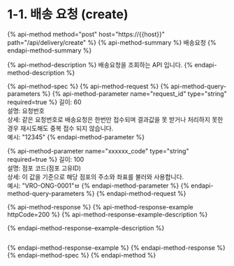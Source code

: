 # 1-1. 배송 요청 \(create\)

{% api-method method="post" host="https://{{host}}" path="/api/delivery/create" %}
{% api-method-summary %}
배송요청
{% endapi-method-summary %}

{% api-method-description %}
배송요청을 조회하는 API 입니다.
{% endapi-method-description %}

{% api-method-spec %}
{% api-method-request %}
{% api-method-query-parameters %}
{% api-method-parameter name="request\_id" type="string" required=true %}
길이: 60  
설명: 요청번호  
상세: 같은 요청번호로 배송요청은 한번만 접수되며 결과값을 못 받거나 처리하지 못한 경우 재시도해도 중복 접수 되지 않습니다.  
예시: "12345"
{% endapi-method-parameter %}

{% api-method-parameter name="xxxxxx\_code" type="string" required=true %}
길이: 100  
설명: 점포 코드\(점포 고유ID\)  
상세: 이 값을 기준으로 해당 점포의 주소와 좌표를 불러와 사용합니다.  
예시: "VRO-ONG-0001"ㅂ
{% endapi-method-parameter %}
{% endapi-method-query-parameters %}
{% endapi-method-request %}

{% api-method-response %}
{% api-method-response-example httpCode=200 %}
{% api-method-response-example-description %}

{% endapi-method-response-example-description %}

```

```
{% endapi-method-response-example %}
{% endapi-method-response %}
{% endapi-method-spec %}
{% endapi-method %}

